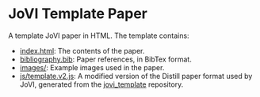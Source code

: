 # JoVI Template Paper
A template JoVI paper in HTML. The template contains:

- [index.html](index.html): The contents of the paper.
- [bibliography.bib](bibliography.bib): Paper references, in BibTex format.
- [images/](images/): Example images used in the paper.
- [js/template.v2.js](js/template.v2.js): A modified version of the Distill paper format used by JoVI, generated from the [jovi_template](https://github.com/journalovi/jovi_template) repository.
